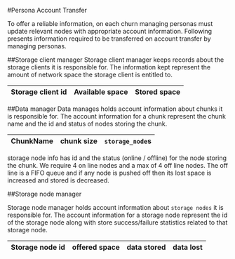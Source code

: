 #Persona Account Transfer

To offer a reliable information, on each churn managing personas must update relevant nodes with appropriate account information. Following presents information required to be transferred on account transfer by managing personas.


##Storage client manager
Storage client manager keeps records about the storage clients it is responsible for. The information kept represent the amount of network space the storage client is entitled to.

| Storage client id | Available space | Stored space |
| ------------------| --------------- | ------------ |


##Data manager
Data manages holds account information about chunks it is responsible for. The account information for a chunk represent the chunk name and the id and status of nodes storing the chunk.

| ChunkName | chunk size | `storage_node`s |
| --------- | ---------- | --------------- |

storage node info has id and the status (online / offline) for the node storing the chunk. We require 4 on line nodes and a max of 4 off line nodes. The off line is a FIFO queue and if any node is pushed off then its lost space is increased and stored is decreased. 

##Storage node manager

Storage node manager holds account information about `storage nodes` it is responsible for. The account information for a storage node represent the id of the storage node along with store success/failure statistics related to that storage node.

| Storage node id | offered space | data stored | data lost |
| ----------------| ------------- | ------------ |--------- |
